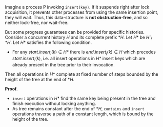 Imagine a process P invoking `insert(key)`. If it suspends right after lock acquisition, it prevents other processes from using the same insertion point, they will wait. Thus, this data-structure is **not obstruction-free**, and so neither lock-free, nor wait-free.

But some progress guarantees can be provided for specific histories. Consider a concurrent history $H$ and its complete prefix $*H$. Let $H*$ be $H \setminus *H$. Let $H*$ satisfies the following condition.

- For any $start.insert_i(k) \in H*$ there is $end.insert_j(k) \in H$ which precedes $start.insert_i(k)$, i.e. all insert operations in $H*$ insert keys which are already present in the tree prior to their invocation.

Then all operations in $H*$ complete at fixed number of steps bounded by the height of the tree at the end of $*H$.

**Proof.** 

* `insert` operations in $H*$ find the same key being present in the tree and finish execution without locking anything. 
* As tree remains constant after the end of $*H$, `contains` and `insert` operations traverse a path of a constant length, which is bound by the height of the tree.


